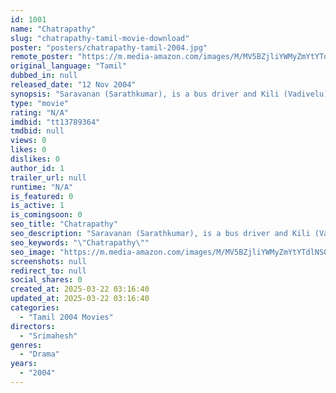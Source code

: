 ```yaml
---
id: 1001
name: "Chatrapathy"
slug: "chatrapathy-tamil-movie-download"
poster: "posters/chatrapathy-tamil-2004.jpg"
remote_poster: "https://m.media-amazon.com/images/M/MV5BZjliYWMyZmYtYTdlNS00YTJkLWEwOGQtYThiMDA5YmIzM2IwXkEyXkFqcGdeQXVyMTEzNzg0Mjkx._V1_SX300.jpg"
original_language: "Tamil"
dubbed_in: null
released_date: "12 Nov 2004"
synopsis: "Saravanan (Sarathkumar), is a bus driver and Kili (Vadivelu), is the bus cleaner in a college. He also takes care of an orphanage which is home to many children and old-aged people. Indhu (Nikita Thukral), a student of the college..."
type: "movie"
rating: "N/A"
imdbid: "tt13789364"
tmdbid: null
views: 0
likes: 0
dislikes: 0
author_id: 1
trailer_url: null
runtime: "N/A"
is_featured: 0
is_active: 1
is_comingsoon: 0
seo_title: "Chatrapathy"
seo_description: "Saravanan (Sarathkumar), is a bus driver and Kili (Vadivelu), is the bus cleaner in a college. He also takes care of an orphanage which is home to many children and old-aged people. Indhu (Nikita Thukral), a student of the college..."
seo_keywords: "\"Chatrapathy\""
seo_image: "https://m.media-amazon.com/images/M/MV5BZjliYWMyZmYtYTdlNS00YTJkLWEwOGQtYThiMDA5YmIzM2IwXkEyXkFqcGdeQXVyMTEzNzg0Mjkx._V1_SX300.jpg"
screenshots: null
redirect_to: null
social_shares: 0
created_at: 2025-03-22 03:16:40
updated_at: 2025-03-22 03:16:40
categories:
  - "Tamil 2004 Movies"
directors:
  - "Srimahesh"
genres:
  - "Drama"
years:
  - "2004"
---
```

